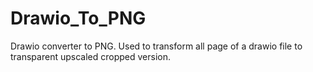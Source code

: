 # Drawio_To_PNG
Drawio converter to PNG. Used to transform all page of a drawio file to transparent upscaled cropped version.
